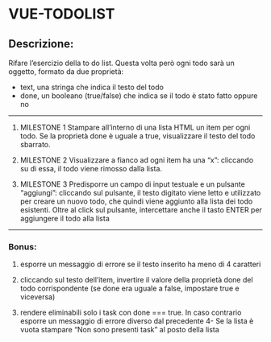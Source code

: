 VUE-TODOLIST
===

## Descrizione:

Rifare l’esercizio della to do list.
Questa volta però ogni todo sarà un oggetto, formato da due proprietà:
- text, una stringa che indica il testo del todo
- done, un booleano (true/false) che indica se il todo è stato fatto oppure no

---

1. MILESTONE 1
Stampare all’interno di una lista HTML un item per ogni todo.
Se la proprietà done è uguale a true, visualizzare il testo del todo sbarrato.

1. MILESTONE 2
Visualizzare a fianco ad ogni item ha una “x”: cliccando su di essa, il todo viene rimosso dalla lista.

3. MILESTONE 3
Predisporre un campo di input testuale e un pulsante “aggiungi”: cliccando sul pulsante, il testo digitato viene letto e utilizzato per creare un nuovo todo, che quindi viene aggiunto alla lista dei todo esistenti.
Oltre al click sul pulsante, intercettare anche il tasto ENTER per aggiungere il todo alla lista 

---

### Bonus:

1. esporre un messaggio di errore se il testo inserito ha meno di 4 caratteri

2. cliccando sul testo dell’item, invertire il valore della proprietà done del todo corrispondente (se done era uguale a false, impostare true e viceversa)

3. rendere eliminabili solo i task con done === true. In caso contrario esporre un messaggio di errore diverso dal precedente
4- Se la lista è vuota stampare “Non sono presenti task” al posto della lista